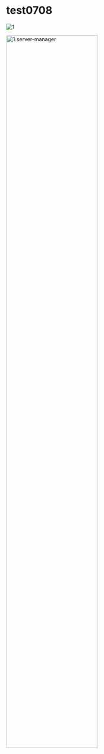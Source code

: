 # test0708


![1](https://img1.jcloudcs.com/cn/best-practice/WIPM/1.server-manager.jpg)

<img src="https://img1.jcloudcs.com/cn/best-practice/WIPM/1.server-manager.jpg" alt="1.server-manager" style="width:70%;" />
